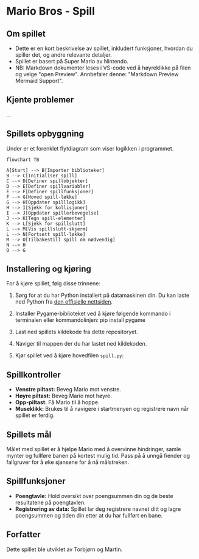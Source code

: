 # Mario Bros - Spill

## Om spillet
- Dette er en kort beskrivelse av spillet, inkludert funksjoner, hvordan du spiller det, og andre relevante detaljer.
- Spillet er basert på Super Mario av Nintendo.
- NB: Markdown dokumenter leses i VS-code ved å høyreklikke på filen og velge "open Preview". Annbefaler denne: "Markdown Preview Mermaid Support".

## Kjente problemer
...

## Spillets opbyggning
Under er et forenklet flytdiagram som viser logikken i programmet.
```mermaid
flowchart TB

A[Start] --> B[Importer biblioteker]
B --> C[Initialiser spill]
C --> D[Definer spillobjekter]
D --> E[Definer spillvariabler]
E --> F[Definer spillfunksjoner]
F --> G[Hoved spill-løkke]
G --> H[Oppdater spilllogikk]
H --> I[Sjekk for kollisjoner]
I --> J[Oppdater spillerbevegelse]
J --> K[Tegn spill-elementer]
K --> L[Sjekk for spillslutt]
L --> M[Vis spillslutt-skjerm]
L --> N[Fortsett spill-løkke]
M --> O[Tilbakestill spill om nødvendig]
N --> H
O --> G
```

## Installering og kjøring

For å kjøre spillet, følg disse trinnene:

1. Sørg for at du har Python installert på datamaskinen din. Du kan laste ned Python fra [den offisielle nettsiden](https://www.python.org/downloads/).

2. Installer Pygame-biblioteket ved å kjøre følgende kommando i terminalen eller kommandolinjen: pip install pygame

3. Last ned spillets kildekode fra dette repositoryet.

4. Naviger til mappen der du har lastet ned kildekoden.

5. Kjør spillet ved å kjøre hovedfilen `spill.py`:

## Spillkontroller

- **Venstre piltast:** Beveg Mario mot venstre.
- **Høyre piltast:** Beveg Mario mot høyre.
- **Opp-piltast:** Få Mario til å hoppe.
- **Museklikk:** Brukes til å navigere i startmenyen og registrere navn når spillet er ferdig.

## Spillets mål

Målet med spillet er å hjelpe Mario med å overvinne hindringer, samle mynter og fullføre banen på kortest mulig tid. Pass på å unngå fiender og fallgruver for å øke sjansene for å nå målstreken.

## Spillfunksjoner

- **Poengtavle:** Hold oversikt over poengsummen din og de beste resultatene på poengtavlen.
- **Registrering av data:** Spillet lar deg registrere navnet ditt og lagre poengsummen og tiden din etter at du har fullført en bane.

## Forfatter

Dette spillet ble utviklet av Torbjørn og Martin.